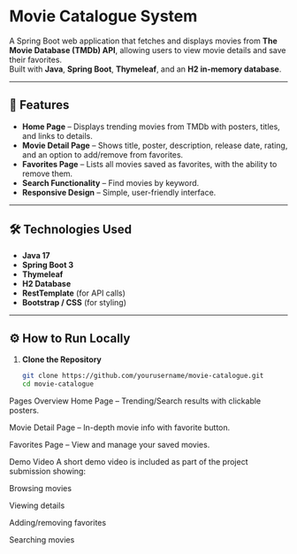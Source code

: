 # Movie Catalogue System

A Spring Boot web application that fetches and displays movies from **The Movie Database (TMDb) API**, allowing users to view movie details and save their favorites.  
Built with **Java**, **Spring Boot**, **Thymeleaf**, and an **H2 in-memory database**.

---

## 📌 Features

- **Home Page** – Displays trending movies from TMDb with posters, titles, and links to details.  
- **Movie Detail Page** – Shows title, poster, description, release date, rating, and an option to add/remove from favorites.  
- **Favorites Page** – Lists all movies saved as favorites, with the ability to remove them.  
- **Search Functionality** – Find movies by keyword.  
- **Responsive Design** – Simple, user-friendly interface.

---

## 🛠 Technologies Used

- **Java 17**
- **Spring Boot 3**
- **Thymeleaf**
- **H2 Database**
- **RestTemplate** (for API calls)
- **Bootstrap / CSS** (for styling)

---

## ⚙️ How to Run Locally

1. **Clone the Repository**
   ```bash
   git clone https://github.com/yourusername/movie-catalogue.git
   cd movie-catalogue

Pages Overview
Home Page – Trending/Search results with clickable posters.

Movie Detail Page – In-depth movie info with favorite button.

Favorites Page – View and manage your saved movies.

Demo Video
A short demo video is included as part of the project submission showing:

Browsing movies

Viewing details

Adding/removing favorites

Searching movies

